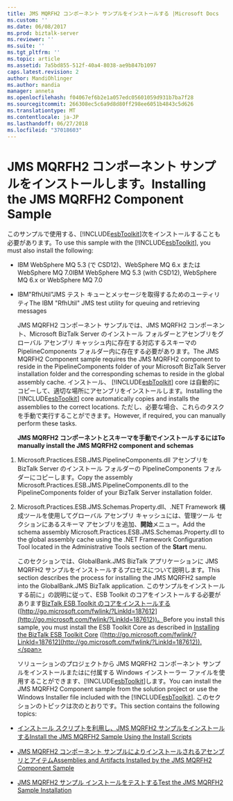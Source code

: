 ```yaml
---
title: JMS MQRFH2 コンポーネント サンプルをインストールする |Microsoft Docs
ms.custom: ''
ms.date: 06/08/2017
ms.prod: biztalk-server
ms.reviewer: ''
ms.suite: ''
ms.tgt_pltfrm: ''
ms.topic: article
ms.assetid: 7a5bd855-512f-40a4-8038-ae9b847b1097
caps.latest.revision: 2
author: MandiOhlinger
ms.author: mandia
manager: anneta
ms.openlocfilehash: f04067ef6b2e1a057edc05601059d931b7ba7f28
ms.sourcegitcommit: 266308ec5c6a9d8d80ff298ee6051b4843c5d626
ms.translationtype: MT
ms.contentlocale: ja-JP
ms.lasthandoff: 06/27/2018
ms.locfileid: "37018603"
---
```

# <a name="installing-the-jms-mqrfh2-component-sample"></a><span data-ttu-id="36d94-102">JMS MQRFH2 コンポーネント サンプルをインストールします。</span><span class="sxs-lookup"><span data-stu-id="36d94-102">Installing the JMS MQRFH2 Component Sample</span></span>
<span data-ttu-id="36d94-103">このサンプルで使用する、[!INCLUDE[esbToolkit](../includes/esbtoolkit-md.md)]次をインストールすることも必要があります。</span><span class="sxs-lookup"><span data-stu-id="36d94-103">To use this sample with the [!INCLUDE[esbToolkit](../includes/esbtoolkit-md.md)], you must also install the following:</span></span>  
  
- <span data-ttu-id="36d94-104">IBM WebSphere MQ 5.3 (で CSD12)、WebSphere MQ 6.x または WebSphere MQ 7.0</span><span class="sxs-lookup"><span data-stu-id="36d94-104">IBM WebSphere MQ 5.3 (with CSD12), WebSphere MQ 6.x or WebSphere MQ 7.0</span></span>  
  
- <span data-ttu-id="36d94-105">IBM"RfhUtil"JMS テスト キューとメッセージを取得するためのユーティリティ</span><span class="sxs-lookup"><span data-stu-id="36d94-105">The IBM "RfhUtil" JMS test utility for queuing and retrieving messages</span></span>  
  
  <span data-ttu-id="36d94-106">JMS MQRFH2 コンポーネント サンプルでは、JMS MQRFH2 コンポーネント、Microsoft BizTalk Server のインストール フォルダーとアセンブリをグローバル アセンブリ キャッシュ内に存在する対応するスキーマの PipelineComponents フォルダー内に存在する必要があります。</span><span class="sxs-lookup"><span data-stu-id="36d94-106">The JMS MQRFH2 Component sample requires the JMS MQRFH2 component to reside in the PipelineComponents folder of your Microsoft BizTalk Server installation folder and the corresponding schemas to reside in the global assembly cache.</span></span> <span data-ttu-id="36d94-107">インストール、 [!INCLUDE[esbToolkit](../includes/esbtoolkit-md.md)] core は自動的にコピーして、適切な場所にアセンブリをインストールします。</span><span class="sxs-lookup"><span data-stu-id="36d94-107">Installing the [!INCLUDE[esbToolkit](../includes/esbtoolkit-md.md)] core automatically copies and installs the assemblies to the correct locations.</span></span> <span data-ttu-id="36d94-108">ただし、必要な場合、これらのタスクを手動で実行することができます。</span><span class="sxs-lookup"><span data-stu-id="36d94-108">However, if required, you can manually perform these tasks.</span></span>  
  
  <span data-ttu-id="36d94-109">**JMS MQRFH2 コンポーネントとスキーマを手動でインストールするには**</span><span class="sxs-lookup"><span data-stu-id="36d94-109">**To manually install the JMS MQRFH2 component and schemas**</span></span>  
  
1. <span data-ttu-id="36d94-110">Microsoft.Practices.ESB.JMS.PipelineComponents.dll アセンブリを BizTalk Server のインストール フォルダーの PipelineComponents フォルダーにコピーします。</span><span class="sxs-lookup"><span data-stu-id="36d94-110">Copy the assembly Microsoft.Practices.ESB.JMS.PipelineComponents.dll to the PipelineComponents folder of your BizTalk Server installation folder.</span></span>  
  
2. <span data-ttu-id="36d94-111">Microsoft.Practices.ESB.JMS.Schemas.Property.dll、.NET Framework 構成ツールを使用してグローバル アセンブリ キャッシュには、管理ツール セクションにあるスキーマ アセンブリを追加、**開始**メニュー。</span><span class="sxs-lookup"><span data-stu-id="36d94-111">Add the schema assembly Microsoft.Practices.ESB.JMS.Schemas.Property.dll to the global assembly cache using the .NET Framework Configuration Tool located in the Administrative Tools section of the **Start** menu.</span></span>  
  
   <span data-ttu-id="36d94-112">このセクションでは、GlobalBank.JMS BizTalk アプリケーションに JMS MQRFH2 サンプルをインストールするプロセスについて説明します。</span><span class="sxs-lookup"><span data-stu-id="36d94-112">This section describes the process for installing the JMS MQRFH2 sample into the GlobalBank.JMS BizTalk application.</span></span> <span data-ttu-id="36d94-113">このサンプルをインストールする前に」の説明に従って、ESB Toolkit のコアをインストールする必要があります[BizTalk ESB Toolkit のコアをインストールする](http://go.microsoft.com/fwlink/?LinkId=187612)([http://go.microsoft.com/fwlink/?LinkId=187612](http://go.microsoft.com/fwlink/?LinkId=187612))。</span><span class="sxs-lookup"><span data-stu-id="36d94-113">Before you install this sample, you must install the ESB Toolkit Core as described in [Installing the BizTalk ESB Toolkit Core](http://go.microsoft.com/fwlink/?LinkId=187612) ([http://go.microsoft.com/fwlink/?LinkId=187612](http://go.microsoft.com/fwlink/?LinkId=187612)).</span></span>  
  
   <span data-ttu-id="36d94-114">ソリューションのプロジェクトから JMS MQRFH2 コンポーネント サンプルをインストールまたはに付属する Windows インストーラー ファイルを使用することができます、[!INCLUDE[esbToolkit](../includes/esbtoolkit-md.md)]します。</span><span class="sxs-lookup"><span data-stu-id="36d94-114">You can install the JMS MQRFH2 Component sample from the solution project or use the Windows Installer file included with the [!INCLUDE[esbToolkit](../includes/esbtoolkit-md.md)].</span></span> <span data-ttu-id="36d94-115">このセクションのトピックは次のとおりです。</span><span class="sxs-lookup"><span data-stu-id="36d94-115">This section contains the following topics:</span></span>  
  
-   [<span data-ttu-id="36d94-116">インストール スクリプトを利用し、JMS MQRFH2 サンプルをインストールする</span><span class="sxs-lookup"><span data-stu-id="36d94-116">Install the JMS MQRFH2 Sample Using the Install Scripts</span></span>](../esb-toolkit/install-the-jms-mqrfh2-sample-using-the-install-scripts.md)  
  
-   [<span data-ttu-id="36d94-117">JMS MQRFH2 コンポーネント サンプルによりインストールされるアセンブリとアイテム</span><span class="sxs-lookup"><span data-stu-id="36d94-117">Assemblies and Artifacts Installed by the JMS MQRFH2 Component Sample</span></span>](../esb-toolkit/assemblies-and-artifacts-installed-by-the-jms-mqrfh2-component-sample.md)  
  
-   [<span data-ttu-id="36d94-118">JMS MQRFH2 サンプル インストールをテストする</span><span class="sxs-lookup"><span data-stu-id="36d94-118">Test the JMS MQRFH2 Sample Installation</span></span>](../esb-toolkit/test-the-jms-mqrfh2-sample-installation.md)